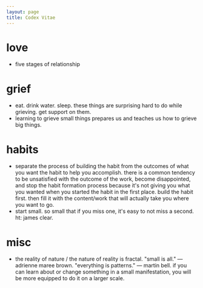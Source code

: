 ```yaml
---
layout: page
title: Codex Vitae
---
```


# love

- five stages of relationship

# grief

- eat. drink water. sleep. these things are surprising hard to do while grieving. get support on them. 
- learning to grieve small things prepares us and teaches us how to grieve big things. 

# habits

- separate the process of building the habit from the outcomes of what you want the habit to help you accomplish. there is a common tendency to be unsatisfied with the outcome of the work, become disappointed, and stop the habit formation process because it's not giving you what you wanted when you started the habit in the first place. build the habit first. then fill it with the content/work that will actually take you where you want to go. 
- start small. so small that if you miss one, it's easy to not miss a second. ht: james clear. 

# misc

- the reality of nature / the nature of reality is fractal. "small is all." — adrienne maree brown. "everything is patterns." — martin bell. if you can learn about or change something in a small manifestation, you will be more equipped to do it on a larger scale. 